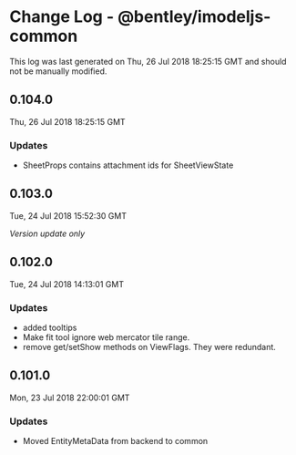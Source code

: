 # Change Log - @bentley/imodeljs-common

This log was last generated on Thu, 26 Jul 2018 18:25:15 GMT and should not be manually modified.

## 0.104.0
Thu, 26 Jul 2018 18:25:15 GMT

### Updates

- SheetProps contains attachment ids for SheetViewState

## 0.103.0
Tue, 24 Jul 2018 15:52:30 GMT

*Version update only*

## 0.102.0
Tue, 24 Jul 2018 14:13:01 GMT

### Updates

- added tooltips
- Make fit tool ignore web mercator tile range.
- remove get/setShow methods on ViewFlags. They were redundant.

## 0.101.0
Mon, 23 Jul 2018 22:00:01 GMT

### Updates

- Moved EntityMetaData from backend to common

